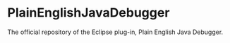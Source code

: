 PlainEnglishJavaDebugger
========================

The official repository of the Eclipse plug-in, Plain English Java Debugger.
